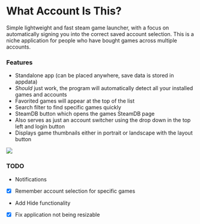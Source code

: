 # What Account Is This?
Simple lightweight and fast steam game launcher, with a focus on automatically signing you into the correct saved account selection.
This is a niche application for people who have bought games across multiple accounts.

### Features
- Standalone app (can be placed anywhere, save data is stored in appdata)
- *Should* just work, the program will automatically detect all your installed games and accounts
- Favorited games will appear at the top of the list
- Search filter to find specific games quickly
- SteamDB button which opens the games SteamDB page
- Also serves as just an account switcher using the drop down in the top left and login button
- Displays game thumbnails either in portrait or landscape with the layout button

![](https://i.imgur.com/eCgnNNq.png)

### TODO
- Notifications
- [x] Remember account selection for specific games
- Add Hide functionality
- [x] Fix application not being resizable
